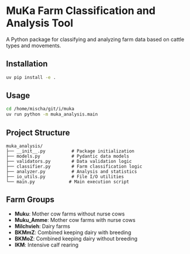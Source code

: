 # MuKa Farm Classification and Analysis Tool

A Python package for classifying and analyzing farm data based on cattle types and movements.

## Installation

```bash
uv pip install -e .
```

## Usage

```bash
cd /home/mischa/git/i/muka
uv run python -m muka_analysis.main
```

## Project Structure

```
muka_analysis/
├── __init__.py          # Package initialization
├── models.py            # Pydantic data models
├── validators.py        # Data validation logic
├── classifier.py        # Farm classification logic
├── analyzer.py          # Analysis and statistics
├── io_utils.py          # File I/O utilities
└── main.py             # Main execution script
```

## Farm Groups

- **Muku**: Mother cow farms without nurse cows
- **Muku_Amme**: Mother cow farms with nurse cows
- **Milchvieh**: Dairy farms
- **BKMmZ**: Combined keeping dairy with breeding
- **BKMoZ**: Combined keeping dairy without breeding
- **IKM**: Intensive calf rearing

